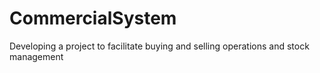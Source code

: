 # CommercialSystem
Developing a project to facilitate buying and selling operations and stock management
